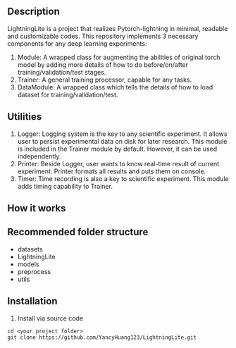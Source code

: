 ## Description
LightningLite is a project that realizes Pytorch-lightning in minimal, readable and customizable codes. This repository implements 3 necessary components for any deep learning experiments:
1. Module: A wrapped class for augmenting the abilities of original torch model by adding more details of how to do before/on/after training/validation/test stages.
2. Trainer: A general training processor, capable for any tasks.
3. DataModule: A wrapped class which tells the details of how to load dataset for training/validation/test.

## Utilities
1. Logger: Logging system is the key to any scientific experiment. It allows user to persist experimental data on disk for later research. This module is included in the Trainer module by default. However, it can be used independently.
2. Printer: Beside Logger, user wants to know real-time result of current experiment. Printer formats all results and puts them on console.
3. Timer: Time recording is also a key to scientific experiment. This module adds timing capability to Trainer.

## How it works




## Recommended folder structure

- datasets
- LightningLite
- models
- preprocess
- utils

## Installation
1. Install via source code
```
cd <your project folder>
git clone https://github.com/YancyHuang123/LightningLite.git
```


